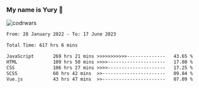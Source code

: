 ### My name is Yury 👋 
![codrwars](https://www.codewars.com/users/litury/badges/micro) 


<!--START_SECTION:waka-->

```txt
From: 28 January 2022 - To: 17 June 2023

Total Time: 617 hrs 6 mins

JavaScript       269 hrs 21 mins >>>>>>>>>>>--------------   43.65 %
HTML             109 hrs 50 mins >>>>---------------------   17.80 %
CSS              106 hrs 27 mins >>>>---------------------   17.25 %
SCSS             60 hrs 42 mins  >>-----------------------   09.84 %
Vue.js           43 hrs 47 mins  >>-----------------------   07.09 %
```

<!--END_SECTION:waka-->

